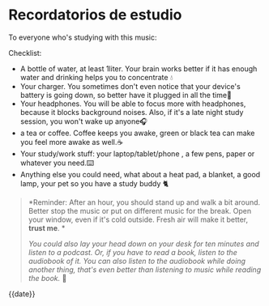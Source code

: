 # Recordatorios de estudio
To everyone who's studying with this music:

Checklist: 

* A bottle of water, at least 1liter. Your brain works better if it has enough water and drinking helps you to concentrate 💧
* Your charger. You sometimes don't even notice that your device's battery is going down, so better have it plugged in all the time🔋
* Your headphones. You will be able to focus more with headphones, because it blocks background noises. Also, if it's a late night study session, you won't wake up anyone🎧
* a tea or coffee. Coffee keeps you awake, green or black tea can make you feel more awake as well.☕
* Your study/work stuff:  your laptop/tablet/phone , a few pens, paper or whatever you need.⌨️
* Anything else you could need, what about a heat pad, a blanket, a good lamp, your pet so you have a study buddy 🐈


>*Reminder: After an hour, you should stand up and walk a bit around. Better stop the music or put on different music for the break. Open your window, even if it's cold outside. Fresh air will make it better, **trust me**. *
>
>*You could also lay your head down on your desk for ten minutes and listen to a podcast. Or, if you have to read a book, listen to the audiobook of it. You can also listen to the audiobook while doing another thing, that's even better than listening to music while reading the book.* 📖

{{date}}